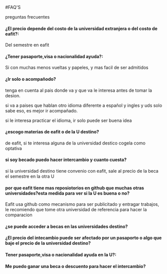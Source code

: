 #FAQ'S

preguntas frecuentes

#### ¿El precio depende del costo de la universidad extranjera o del costo de eafit?:

Del semestre en eafit

#### ¿Tener pasaporte,visa o nacionalidad ayuda?:

Si con muchas menos vueltas y papeles, y mas facil de ser admitidos 

#### ¿Ir solo o acompañodo?

tenga en cuenta al pais donde va y que va le interesa antes de tomar la desion.

si va a paises que hablan otro idioma diferente a español y ingles y uds solo sabe eso, es mejor ir acompañado.

si le interesa practicar el idioma, ir solo puede ser buena idea

#### ¿escogo materias de eafit o de la U destino?

de eafit, si te interesa alguna de la universidad destico cogela como optativa

#### si soy becado puedo hacer intercambio y cuanto cuesta?

si la universidad destino tiene convenio con eafit, sale al precio de la beca el semestre en la otra U

#### por que eafit tiene mas reposiotorios en github que muchas otras universidades?esta medida para ver si la U es buena o no?

Eafit usa github como mecanismo para ser publicitado y entragar trabajos, le recomiendo que tome otra universidad de referencia para hacer la comparacion

#### ¿se puede acceder a becas en las universidades destino?

#### ¿El precio del intecambio puede ser afectado por un pasaporto o algo que baje el precio de la universidad destino?

#### Tener pasaporte,visa o nacionalidad ayuda en la U?:

#### Me puedo ganar una beca o descuento para hacer el intercambio?
